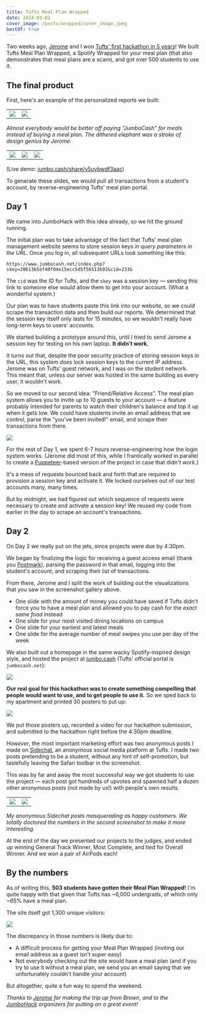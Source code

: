 ```yaml
---
title: Tufts Meal Plan Wrapped
date: 2024-03-02
cover_image: /posts/wrapped/cover_image.jpeg
bestOf: true
---
```


Two weeks ago, [Jerome](https://jero.zone) and I won [Tufts' first hackathon in 5 years](https://www.tuftsdaily.com/article/2024/02/jumbocode-hosts-first-hackathon-at-tufts-in-5-years)! We built Tufts Meal Plan Wrapped, a Spotify Wrapped for your meal plan (that also demonstrates that meal plans are a scam), and got over 500 students to use it.

## The final product

First, here's an example of the personalized reports we built:

|                            |                                             |
| -------------------------- | ------------------------------------------- |
| ![](/posts/wrapped/1.jpeg) | ![](/posts/wrapped/IMG_806CF0DA9B6E-1.jpeg) |

_Almost everybody would be better off paying "JumboCash" for meals instead of buying a meal plan. The dithered elephant was a stroke of design genius by Jerome._

|                                                        |                                                            |                                                            |
| ------------------------------------------------------ | ---------------------------------------------------------- | ---------------------------------------------------------- |
| ![](/posts/wrapped/Tufts%20Meal%20Plan%20Wrapped.jpeg) | ![](/posts/wrapped/Tufts%20Meal%20Plan%20Wrapped%202.jpeg) | ![](/posts/wrapped/Tufts%20Meal%20Plan%20Wrapped%203.jpeg) |

(Live demo: [jumbo.cash/share/y5uybwdf3aac](https://jumbo.cash/share/y5uybwdf3aac))

To generate these slides, we would pull all transactions from a student's account, by reverse-engineering Tufts' meal plan portal.

## Day 1

We came into JumboHack with this idea already, so we hit the ground running.

The initial plan was to take advantage of the fact that Tufts' meal plan management website seems to store session keys _in query parameters in the URL_. Once you log in, all subsequent URLs look something like this:

```
https://www.jumbocash.net/index.php?skey=20613b5ef40f04e15ecc5d5f56513b92&cid=233&
```

The `cid` was the ID for Tufts, and the `skey` was a session key — sending this link to someone else would allow them to get into your account. (What a wonderful system.)

Our plan was to have students paste this link into our website, so we could scrape the transaction data and then build our reports. We determined that the session key itself only lasts for 15 minutes, so we wouldn't really have long-term keys to users' accounts.

We started building a prototype around this, until I tried to send Jerome a session key for testing on his own laptop. **It didn't work.**

It turns out that, despite the poor security practice of storing session keys in the URL, this system _does_ lock session keys to the current IP address. Jerome was on Tufts' guest network, and I was on the student network. This meant that, unless our server was hosted in the same building as every user, it wouldn't work.

So we moved to our second idea: "Friend/Relative Access". The meal plan system allows you to invite up to 10 guests to your account — a feature probably intended for parents to watch their children's balance and top it up when it gets low. We could have students invite an email address that we control, parse the "you've been invited!" email, and scrape their transactions from there.

![](/posts/wrapped/2024-03-02%20at%2015.23.40@2x.png)

For the rest of Day 1, we spent 6-7 _hours_ reverse-engineering how the login system works. (Jerome did most of this, while I frantically worked in parallel to create a [Puppeteer](https://pptr.dev)-based version of the project in case that didn't work.)

It's a mess of requests bounced back and forth that are required to provision a session key and activate it. We locked ourselves out of our test accounts many, many times.

But by midnight, we had figured out which sequence of requests were necessary to create and activate a session key! We reused my code from earlier in the day to scrape an account's transactions.

## Day 2

On Day 2 we really put on the jets, since projects were due by 4:30pm.

We began by finalizing the logic for receiving a guest access email (thank you [Postmark](https://postmarkapp.com)), parsing the password in that email, logging into the student's account, and scraping their list of transactions.

From there, Jerome and I split the work of building out the visualizations that you saw in the screenshot gallery above.

- One slide with the amount of money you could have saved if Tufts didn't force you to have a meal plan and allowed you to pay cash for the _exact same food_ instead
- One slide for your most visited dining locations on campus
- One slide for your earliest and latest meals
- One slide for the average number of meal swipes you use per day of the week

We also built out a homepage in the same wacky Spotify-inspired design style, and hosted the project at [jumbo.cash](https://jumbo.cash) (Tufts' official portal is `jumbocash.net`):

![](/posts/wrapped/2024-03-02%20at%2015.31.46@2x.png)

**Our real goal for this hackathon was to create something compelling that people would want to use, and to get people to use it.** So we sped back to my apartment and printed 30 posters to put up:

![](/posts/wrapped/R0000437.JPG)

We put those posters up, recorded a video for our hackathon submission, and submitted to the hackathon right before the 4:30pm deadline.

_However_, the most important marketing effort was two anonymous posts I made on [Sidechat](https://sidechat.lol), an anonymous social media platform at Tufts. I made two posts pretending to be a student, without any hint of self-promotion, but tastefully leaving the Safari toolbar in the screenshot.

This was by far and away the most successful way we got students to use the project — each post got hundreds of upvotes and spawned half a dozen other anonymous posts (not made by us!) with people's own results.

|                                  |                                  |
| -------------------------------- | -------------------------------- |
| ![](/posts/wrapped/IMG_5328.jpg) | ![](/posts/wrapped/IMG_5329.jpg) |

_My anonymous Sidechat posts masquerading as happy customers. We totally doctored the numbers in the second screenshot to make it more interesting._

At the end of the day we presented our projects to the judges, and ended up winning General Track Winner, Most Complete, and tied for Overall Winner. And we won a pair of AirPods each!

## By the numbers

As of writing this, **503 students have gotten their Meal Plan Wrapped!** I'm quite happy with that given that Tufts has ~6,000 undergrads, of which only ~65% have a meal plan.

The site itself got 1,300 unique visitors:

![](/posts/wrapped/image.png)

The discrepancy in those numbers is likely due to:

- A difficult process for getting your Meal Plan Wrapped (inviting our email address as a guest isn't super easy)
- Not everybody checking out the site would have a meal plan (and if you try to use it without a meal plan, we send you an email saying that we unfortunately couldn't handle your account)

But altogether, quite a fun way to spend the weekend.

_Thanks to_ [_Jerome_](https://jero.zone) _for making the trip up from Brown, and to the_ [_JumboHack_](https://jumbohack.vercel.app) _organizers for putting on a great event!_
